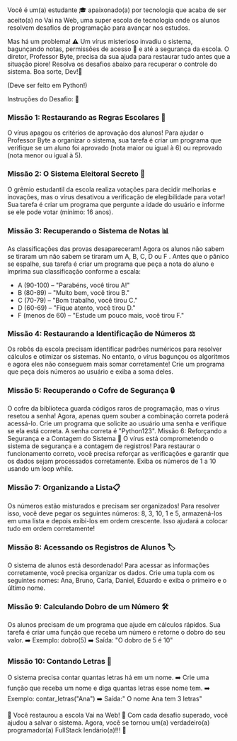 Você é um(a) estudante 🎓 apaixonado(a) por tecnologia que acaba de ser aceito(a) no Vai na Web, uma super escola de tecnologia onde os alunos resolvem desafios de programação para avançar nos estudos.

Mas há um problema! ⚠️ Um vírus misterioso invadiu o sistema, bagunçando notas, permissões de acesso 🔐 e até a segurança da escola. O diretor, Professor Byte, precisa da sua ajuda para restaurar tudo antes que a situação piore!
Resolva os desafios abaixo para recuperar o controle do sistema. Boa sorte, Dev!🚀

(Deve ser feito em Python!)

Instruções do Desafio: 🚨

### Missão 1: Restaurando as Regras Escolares 📝 
O vírus apagou os critérios de aprovação dos alunos! Para ajudar o Professor Byte a organizar o sistema, sua tarefa é criar um programa que verifique se um aluno foi aprovado (nota maior ou igual à 6) ou reprovado (nota menor ou igual à 5).

### Missão 2: O Sistema Eleitoral Secreto 📝 
O grêmio estudantil da escola realiza votações para decidir melhorias e inovações, mas o vírus desativou a verificação de elegibilidade para votar! Sua tarefa é criar um programa que pergunte a idade do usuário e informe se ele pode votar (mínimo: 16 anos).

### Missão 3: Recuperando o Sistema de Notas 📊
As classificações das provas desapareceram! Agora os alunos não sabem se tiraram um não sabem se tiraram um A, B, C, D ou F . Antes que o pânico se espalhe, sua tarefa é criar um programa que peça a nota do aluno e imprima sua classificação conforme a escala:

- A (90-100) – "Parabéns, você tirou A!"
- B (80-89) – "Muito bem, você tirou B."
- C (70-79) – "Bom trabalho, você tirou C."
- D (60-69) – "Fique atento, você tirou D."
- F (menos de 60) – "Estude um pouco mais, você tirou F."

### Missão 4: Restaurando a Identificação de Números ⚖️
Os robôs da escola precisam identificar padrões numéricos para resolver cálculos e otimizar os sistemas. No entanto, o vírus bagunçou os algoritmos e agora eles não conseguem mais somar corretamente!
Crie um programa que peça dois números ao usuário e exiba a soma deles.

### Missão 5: Recuperando o Cofre de Segurança 🔒
O cofre da biblioteca guarda códigos raros de programação, mas o vírus resetou a senha! Agora, apenas quem souber a combinação correta poderá acessá-lo.
Crie um programa que solicite ao usuário uma senha e verifique se ela está correta. A senha correta é "Python123".
Missão 6: Reforçando a Segurança e a Contagem do Sistema 💾
O vírus está comprometendo o sistema de segurança e a contagem de registros! Para restaurar o funcionamento correto, você precisa reforçar as verificações e garantir que os dados sejam processados corretamente.
  Exiba os números de 1 a 10 usando um loop while.  

### Missão 7: Organizando a Lista📋
Os números estão misturados e precisam ser organizados! 
Para resolver isso, você deve pegar os seguintes números: 8, 3, 10, 1 e 5, armazená-los em uma lista e depois exibi-los em ordem crescente. Isso ajudará a colocar tudo em ordem corretamente!  

### Missão 8: Acessando os Registros de Alunos 🏷️
O sistema de alunos está desordenado! Para acessar as informações corretamente, você precisa organizar os dados.
Crie uma tupla com os seguintes nomes: Ana, Bruno, Carla, Daniel, Eduardo e 
exiba o primeiro e o último nome.  

### Missão 9: Calculando Dobro de um Número 🛠️
Os alunos precisam de um programa que ajude em cálculos rápidos. 
Sua tarefa é criar uma função que receba um número e retorne o dobro do seu valor.
➡️ Exemplo: dobro(5)
➡️ Saída: "O dobro de 5 é 10"

### Missão 10: Contando Letras 🔄
O sistema precisa contar quantas letras há em um nome.
➡️ Crie uma função que receba um nome e diga quantas letras esse nome tem.
➡️ Exemplo: contar_letras("Ana")
➡️ Saída:" O nome Ana tem 3 letras"

🔹 Você restaurou a escola Vai na Web! 🎉 Com cada desafio superado, você ajudou a salvar o sistema. Agora, você se tornou um(a) verdadeiro(a) programador(a) FullStack lendário(a)!!! 🚀
